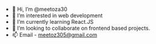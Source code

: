 - 👋 Hi, I’m @meetoza30
- 👀 I’m interested in web development
- 🌱 I’m currently learning React.JS
- 💞️ I’m looking to collaborate on frontend based projects.
- 📫 Email - meetoz305@gmail.com


<!---
meetoza30/meetoza30 is a ✨ special ✨ repository because its `README.md` (this file) appears on your GitHub profile.
You can click the Preview link to take a look at your changes.
--->
